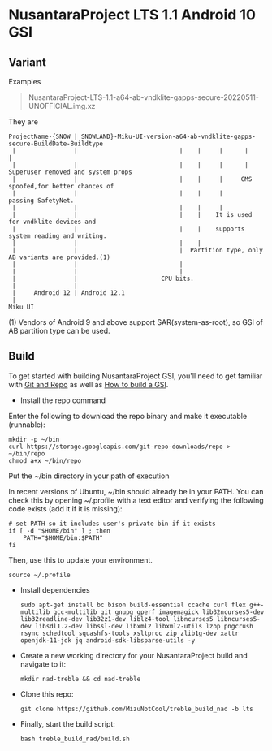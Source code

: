 # NusantaraProject LTS 1.1 Android 10 GSI

## Variant
Examples
> NusantaraProject-LTS-1.1-a64-ab-vndklite-gapps-secure-20220511-UNOFFICIAL.img.xz

They are
```
ProjectName-{SNOW | SNOWLAND}-Miku-UI-version-a64-ab-vndklite-gapps-secure-BuildDate-Buildtype
 |                |                            |    |     |      |      |
 |                |                            |    |     |      |     Superuser removed and system props  
 |                |                            |    |     |     GMS    spoofed,for better chances of  
 |                |                            |    |     |            passing SafetyNet.
 |                |                            |    |     |
 |                |                            |    |    It is used for vndklite devices and 
 |                |                            |    |    supports system reading and writing.
 |                |                            |    |
 |                |                            |  Partition type, only AB variants are provided.(1)
 |                |                            |
 |                |                            |
 |                |                       CPU bits.
 |                |
 |     Android 12 | Android 12.1
 |
Miku UI
```

(1) Vendors of Android 9 and above support SAR(system-as-root), so GSI of AB partition type can be used.

## Build
To get started with building NusantaraProject GSI, you'll need to get familiar with [Git and Repo](https://source.android.com/source/using-repo.html) as well as [How to build a GSI](https://github.com/phhusson/treble_experimentations/wiki/How-to-build-a-GSI%3F).

- Install the repo command

Enter the following to download the repo binary and make it executable (runnable):

```
mkdir -p ~/bin
curl https://storage.googleapis.com/git-repo-downloads/repo > ~/bin/repo
chmod a+x ~/bin/repo
```

Put the ~/bin directory in your path of execution

In recent versions of Ubuntu, ~/bin should already be in your PATH. You can check this by opening ~/.profile with a text editor and verifying the following code exists (add it if it is missing):

```
# set PATH so it includes user's private bin if it exists
if [ -d "$HOME/bin" ] ; then
    PATH="$HOME/bin:$PATH"
fi
```

Then, use this to update your environment.

```source ~/.profile```

- Install dependencies
    ```
    sudo apt-get install bc bison build-essential ccache curl flex g++-multilib gcc-multilib git gnupg gperf imagemagick lib32ncurses5-dev lib32readline-dev lib32z1-dev liblz4-tool libncurses5 libncurses5-dev libsdl1.2-dev libssl-dev libxml2 libxml2-utils lzop pngcrush rsync schedtool squashfs-tools xsltproc zip zlib1g-dev xattr openjdk-11-jdk jq android-sdk-libsparse-utils -y
    ```
- Create a new working directory for your NusantaraProject build and navigate to it:
    ```
    mkdir nad-treble && cd nad-treble
    ```
- Clone this repo:
    ```
    git clone https://github.com/MizuNotCool/treble_build_nad -b lts
    ```
- Finally, start the build script:
    ```
    bash treble_build_nad/build.sh
    ```
